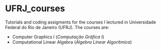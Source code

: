 # UFRJ_courses

Tutorials and coding assigments for the courses I lectured in Universidade Federal do Rio de Janeiro (UFRJ). The courses are:

* Computer Graphics I (*Computação Gráfica I*)
* Computational Linear Algebra (*Álgebra Linear Algorítmica*)
